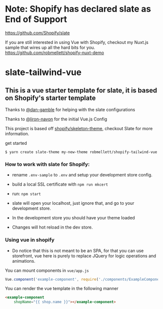 # Note: Shopify has declared slate as End of Support
https://github.com/Shopify/slate


If you are still interested in using Vue with Shopify, checkout my Nuxt.js sample that wires up all the hard bits for you.
https://github.com/robmellett/shopify-nuxt-demo


slate-tailwind-vue
=====================

## This is a vue starter template for slate, it is based on Shopify's starter template

Thanks to [@dan-gamble](https://github.com/dan-gamble) for helping with the slate configurations

Thanks to [@liron-navon](https://github.com/liron-navon) for the initial Vue.js Config

This project is based off [shopify/skeleton-theme](https://github.com/shopify/skeleton-theme), checkout Slate for more information.

get started
```
$ yarn create slate-theme my-new-theme robmellett/shopify-tailwind-vue
```


### How to work with slate for Shopify:

- rename `.env-sample` to `.env` and setup your development store config.

- build a local SSL certificate with `npm run mkcert`
- run: `npm start`
- slate will open your localhost, just ignore that, and go to your development store.
- In the development store you should have your theme loaded
- Changes will hot reload in the dev store.

### Using vue in shopify

- Do notice that this is not meant to be an SPA, for that you can use storefront, vue here is purely to replace JQuery for logic operations and animations.

You can mount components in `vue/app.js`

```js
Vue.component('example-component', require('./components/ExampleComponent.vue').default);
```

You can render the vue template in the following manner
```html
<example-component
    shopName="{{ shop.name }}"></example-component>
```

